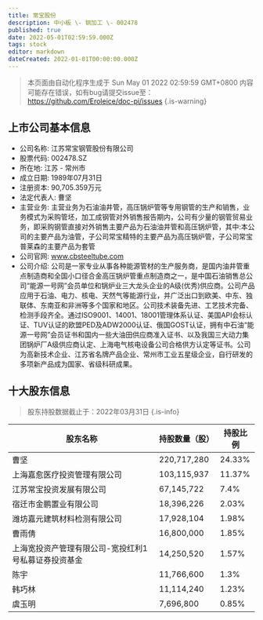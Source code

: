 ```yaml
---
title: 常宝股份
description: 中小板 \- 钢加工 \- 002478
published: true
date: 2022-05-01T02:59:59.000Z
tags: stock
editor: markdown
dateCreated: 2022-01-01T00:00:00.000Z
---
```


> 本页面由自动化程序生成于 Sun May 01 2022 02:59:59 GMT+0800
> 内容可能存在错误，如有bug请提交issue至：https://github.com/Eroleice/doc-pi/issues
{.is-warning}

## 上市公司基本信息
- 公司名称: 江苏常宝钢管股份有限公司
- 股票代码: 002478.SZ
- 所在地: 江苏 - 常州市
- 成立日期: 1989年07月31日
- 注册资本: 90,705.359万元
- 法定代表人: 曹坚
- 主营业务: 主营业务为石油油井管，高压锅炉管等专用钢管的生产和销售，业务模式为采购管坯，加工成钢管对外销售报告期内，公司有少量的钢管贸易业务，即采购钢管直接对外销售主要产品为石油油井管和高压锅炉管，其中:本公司的主要产品为油管，子公司常宝精特的主要产品为高压锅炉管，子公司常宝普莱森的主要产品为套管
- 公司官网: www.cbsteeltube.com
- 公司介绍: 公司是一家专业从事各种能源管材的生产服务商，是国内油井管重点制造商和全国小口径合金高压锅炉管重点制造商之一，是中国石油销售总公司“能源一号网”会员单位和锅炉业三大龙头企业的A级(优秀)供应商。公司产品应用于石油、电力、核电、天然气等能源行业，并广泛出口到欧美、中东、独联体、东南亚和非洲等多个国家和地区。公司技术装备先进、工艺技术完备、检测手段齐全。通过ISO9001、14001、18001管理体系认证、美国API会标认证、TUV认证的欧盟PED及ADW2000认证、俄国GOST认证，拥有中石油“能源一号网”会员证书和国内一些大油田供应商准入证书、以及我国三大动力集团锅炉厂A级供应商认定、上海电气核电设备公司合格供方认定等证书。公司为高新技术企业、江苏省名牌产品企业、常州市工业五星级企业，自行研发的多项新产品成为国家、省级科研成果。


## 十大股东信息
> 股东持股数据截止于：2022年03月31日
{.is-info}

| 股东名称 | 持股数量（股） | 持股比例 |
| --- | --- | --- |
| 曹坚 | 220,717,280 | 24.33% |
| 上海嘉愈医疗投资管理有限公司 | 103,115,937 | 11.37% |
| 江苏常宝投资发展有限公司 | 67,145,722 | 7.4% |
| 宿迁市金鹏置业有限公司 | 18,396,226 | 2.03% |
| 潍坊嘉元建筑材料检测有限公司 | 17,928,104 | 1.98% |
| 曹雨倩 | 16,800,000 | 1.85% |
| 上海宽投资产管理有限公司-宽投红利1号私募证券投资基金 | 14,250,520 | 1.57% |
| 陈宇 | 11,766,600 | 1.3% |
| 韩巧林 | 11,114,240 | 1.23% |
| 虞玉明 | 7,696,800 | 0.85% |




